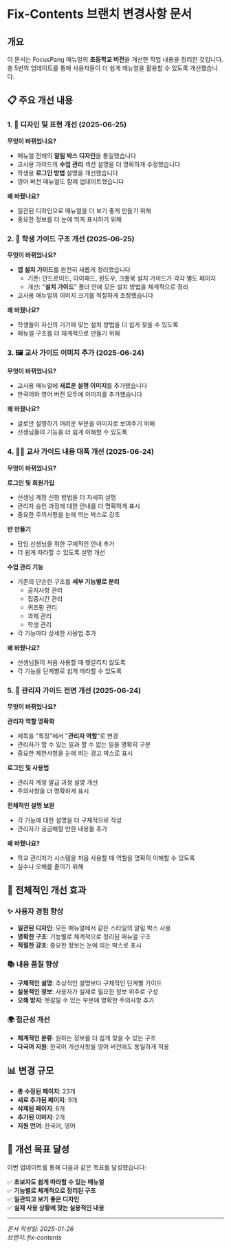 # Fix-Contents 브랜치 변경사항 문서

## 개요

이 문서는 FocusPang 매뉴얼의 **초등학교 버전**을 개선한 작업 내용을 정리한 것입니다.  
총 5번의 업데이트를 통해 사용자들이 더 쉽게 매뉴얼을 활용할 수 있도록 개선했습니다.

## 📋 주요 개선 내용

### 1. 📝 디자인 및 표현 개선 (2025-06-25)

**무엇이 바뀌었나요?**

- 매뉴얼 전체의 **알림 박스 디자인**을 통일했습니다
- 교사용 가이드의 **수업 관리** 섹션 설명을 더 명확하게 수정했습니다
- 학생용 **로그인 방법** 설명을 개선했습니다
- 영어 버전 매뉴얼도 함께 업데이트했습니다

**왜 바꿨나요?**

- 일관된 디자인으로 매뉴얼을 더 보기 좋게 만들기 위해
- 중요한 정보를 더 눈에 띄게 표시하기 위해

### 2. 🎯 학생 가이드 구조 개선 (2025-06-25)

**무엇이 바뀌었나요?**

- **앱 설치 가이드**를 완전히 새롭게 정리했습니다
  - 기존: 안드로이드, 아이패드, 윈도우, 크롬북 설치 가이드가 각각 별도 페이지
  - 개선: "**설치 가이드**" 폴더 안에 모든 설치 방법을 체계적으로 정리
- 교사용 매뉴얼의 이미지 크기를 적절하게 조정했습니다

**왜 바꿨나요?**

- 학생들이 자신의 기기에 맞는 설치 방법을 더 쉽게 찾을 수 있도록
- 매뉴얼 구조를 더 체계적으로 만들기 위해

### 3. 🖼️ 교사 가이드 이미지 추가 (2025-06-24)

**무엇이 바뀌었나요?**

- 교사용 매뉴얼에 **새로운 설명 이미지**를 추가했습니다
- 한국어와 영어 버전 모두에 이미지를 추가했습니다

**왜 바꿨나요?**

- 글로만 설명하기 어려운 부분을 이미지로 보여주기 위해
- 선생님들이 기능을 더 쉽게 이해할 수 있도록

### 4. 👩‍🏫 교사 가이드 내용 대폭 개선 (2025-06-24)

**무엇이 바뀌었나요?**

**로그인 및 회원가입**

- 선생님 계정 신청 방법을 더 자세히 설명
- 관리자 승인 과정에 대한 안내를 더 명확하게 표시
- 중요한 주의사항을 눈에 띄는 박스로 강조

**반 만들기**

- 담임 선생님을 위한 구체적인 안내 추가
- 더 쉽게 따라할 수 있도록 설명 개선

**수업 관리 기능**

- 기존의 단순한 구조를 **세부 기능별로 분리**
  - 공지사항 관리
  - 집중시간 관리
  - 퀴즈팡 관리
  - 과제 관리
  - 학생 관리
- 각 기능마다 상세한 사용법 추가

**왜 바꿨나요?**

- 선생님들이 처음 사용할 때 헷갈리지 않도록
- 각 기능을 단계별로 쉽게 따라할 수 있도록

### 5. 🔧 관리자 가이드 전면 개선 (2025-06-24)

**무엇이 바뀌었나요?**

**관리자 역할 명확화**

- 제목을 "특징"에서 "**관리자 역할**"로 변경
- 관리자가 할 수 있는 일과 할 수 없는 일을 명확히 구분
- 중요한 제한사항을 눈에 띄는 경고 박스로 표시

**로그인 및 사용법**

- 관리자 계정 발급 과정 설명 개선
- 주의사항을 더 명확하게 표시

**전체적인 설명 보완**

- 각 기능에 대한 설명을 더 구체적으로 작성
- 관리자가 궁금해할 만한 내용들 추가

**왜 바꿨나요?**

- 학교 관리자가 시스템을 처음 사용할 때 역할을 명확히 이해할 수 있도록
- 실수나 오해를 줄이기 위해

## 🎯 전체적인 개선 효과

### ✨ 사용자 경험 향상

- **일관된 디자인**: 모든 매뉴얼에서 같은 스타일의 알림 박스 사용
- **명확한 구조**: 기능별로 체계적으로 정리된 매뉴얼 구조
- **적절한 강조**: 중요한 정보는 눈에 띄는 박스로 표시

### 📚 내용 품질 향상

- **구체적인 설명**: 추상적인 설명보다 구체적인 단계별 가이드
- **실용적인 정보**: 사용자가 실제로 필요한 정보 위주로 구성
- **오해 방지**: 헷갈릴 수 있는 부분에 명확한 주의사항 추가

### 🌍 접근성 개선

- **체계적인 분류**: 원하는 정보를 더 쉽게 찾을 수 있는 구조
- **다국어 지원**: 한국어 개선사항을 영어 버전에도 동일하게 적용

## 📊 변경 규모

- **총 수정된 페이지**: 23개
- **새로 추가된 페이지**: 9개
- **삭제된 페이지**: 6개
- **추가된 이미지**: 2개
- **지원 언어**: 한국어, 영어

## 🎯 개선 목표 달성

이번 업데이트를 통해 다음과 같은 목표를 달성했습니다:

✅ **초보자도 쉽게 따라할 수 있는 매뉴얼**  
✅ **기능별로 체계적으로 정리된 구조**  
✅ **일관되고 보기 좋은 디자인**  
✅ **실제 사용 상황에 맞는 실용적인 내용**

---

_문서 작성일: 2025-01-26_  
_브랜치: fix-contents_
